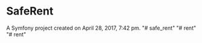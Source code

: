 SafeRent
========

A Symfony project created on April 28, 2017, 7:42 pm.
"# safe_rent" 
"# rent" 
"# rent" 
